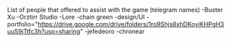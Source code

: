 List of people that offered to assist with the game (telegram names)
-Buster Xu
-Orztirr Studio -Lore
-chain green -design/UI -portfolio="https://drive.google.com/drive/folders/1ro9Shjs8xhDKoyiKHPgH3uuS9jTtfc3h?usp=sharing"
-jefedeoro
-chronear
